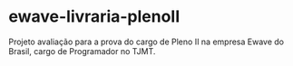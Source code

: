# ewave-livraria-plenoII
Projeto avaliação para a prova do cargo de Pleno II na empresa Ewave do Brasil, cargo de Programador no TJMT.
